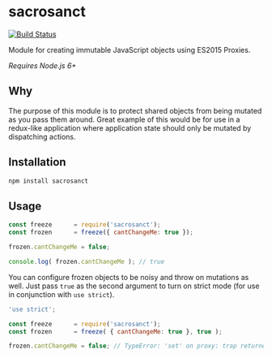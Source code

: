 # sacrosanct

[![Build Status](https://travis-ci.org/spmurrayzzz/sacrosanct.png?branch=master)](https://travis-ci.org/spmurrayzzz/sacrosanct)

Module for creating immutable JavaScript objects using ES2015 Proxies.

*Requires Node.js 6+*

## Why

The purpose of this module is to protect shared objects from being mutated
as you pass them around. Great example of this would be for use in a redux-like
application where application state should only be mutated by dispatching
actions.

## Installation

```bash
npm install sacrosanct
```

## Usage

```js
const freeze      = require('sacrosanct');
const frozen      = freeze({ cantChangeMe: true });

frozen.cantChangeMe = false;

console.log( frozen.cantChangeMe ); // true
```

You can configure frozen objects to be noisy and throw on mutations as well.
Just pass `true` as the second argument to turn on strict mode (for use in
conjunction with `use strict`).

```js
'use strict';

const freeze      = require('sacrosanct');
const frozen      = freeze( { cantChangeMe: true }, true );

frozen.cantChangeMe = false; // TypeError: 'set' on proxy: trap returned falsish for property 'cantChangeMe'
```
